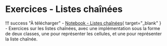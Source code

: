 # Exercices - Listes chaînées

!!! success "À télécharger"
    - [Notebook - Listes chaînées](exercices/Listes_chainees.ipynb){ target="_blank" } - Exercices sur les listes chaînées, avec une implémentation sous la forme de deux classes, une pour représenter les cellules, et une pour représenter la liste chaînée.